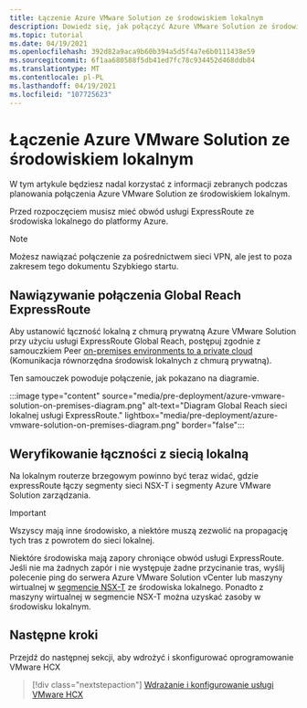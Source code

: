 ```yaml
---
title: Łączenie Azure VMware Solution ze środowiskiem lokalnym
description: Dowiedz się, jak połączyć Azure VMware Solution ze środowiskiem lokalnym.
ms.topic: tutorial
ms.date: 04/19/2021
ms.openlocfilehash: 392d82a9aca9b60b394a5d5f4a7e6b0111438e59
ms.sourcegitcommit: 6f1aa680588f5db41ed7fc78c934452d468ddb84
ms.translationtype: MT
ms.contentlocale: pl-PL
ms.lasthandoff: 04/19/2021
ms.locfileid: "107725623"
---
```

# <a name="connect-azure-vmware-solution-to-your-on-premises-environment"></a>Łączenie Azure VMware Solution ze środowiskiem lokalnym

W tym artykule będziesz nadal [](production-ready-deployment-steps.md) korzystać z informacji zebranych podczas planowania połączenia Azure VMware Solution ze środowiskiem lokalnym.

Przed rozpoczęciem musisz mieć obwód usługi ExpressRoute ze środowiska lokalnego do platformy Azure.


>[!NOTE]
> Możesz nawiązać połączenie za pośrednictwem sieci VPN, ale jest to poza zakresem tego dokumentu Szybkiego startu.

## <a name="establish-an-expressroute-global-reach-connection"></a>Nawiązywanie połączenia Global Reach ExpressRoute

Aby ustanowić łączność lokalną z chmurą prywatną Azure VMware Solution przy użyciu usługi ExpressRoute Global Reach, postępuj zgodnie z samouczkiem Peer [on-premises environments to a private cloud](tutorial-expressroute-global-reach-private-cloud.md) (Komunikacja równorzędna środowisk lokalnych z chmurą prywatną).

Ten samouczek powoduje połączenie, jak pokazano na diagramie.

:::image type="content" source="media/pre-deployment/azure-vmware-solution-on-premises-diagram.png" alt-text="Diagram Global Reach sieci lokalnej usługi ExpressRoute." lightbox="media/pre-deployment/azure-vmware-solution-on-premises-diagram.png" border="false":::

## <a name="verify-on-premises-network-connectivity"></a>Weryfikowanie łączności z siecią lokalną

Na lokalnym routerze  brzegowym powinno być teraz widać, gdzie expressRoute łączy segmenty sieci NSX-T i segmenty Azure VMware Solution zarządzania.

>[!IMPORTANT]
>Wszyscy mają inne środowisko, a niektóre muszą zezwolić na propagację tych tras z powrotem do sieci lokalnej.  

Niektóre środowiska mają zapory chroniące obwód usługi ExpressRoute.  Jeśli nie ma żadnych zapór i nie występuje żadne przycinanie tras, wyślij polecenie ping do serwera Azure VMware Solution vCenter lub maszyny wirtualnej w [segmencie NSX-T](deploy-azure-vmware-solution.md#add-a-vm-on-the-nsx-t-network-segment) ze środowiska lokalnego. Ponadto z maszyny wirtualnej w segmencie NSX-T można uzyskać zasoby w środowisku lokalnym.

## <a name="next-steps"></a>Następne kroki

Przejdź do następnej sekcji, aby wdrożyć i skonfigurować oprogramowanie VMware HCX

> [!div class="nextstepaction"]
> [Wdrażanie i konfigurowanie usługi VMware HCX](tutorial-deploy-vmware-hcx.md)